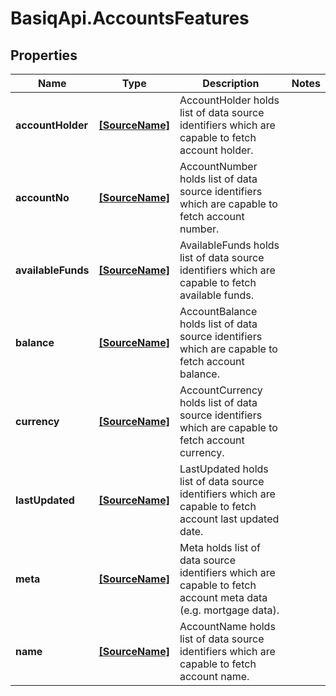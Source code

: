 # BasiqApi.AccountsFeatures

## Properties
Name | Type | Description | Notes
------------ | ------------- | ------------- | -------------
**accountHolder** | [**[SourceName]**](SourceName.md) | AccountHolder holds list of data source identifiers which are capable to fetch account holder. | 
**accountNo** | [**[SourceName]**](SourceName.md) | AccountNumber holds list of data source identifiers which are capable to fetch account number. | 
**availableFunds** | [**[SourceName]**](SourceName.md) | AvailableFunds holds list of data source identifiers which are capable to fetch available funds. | 
**balance** | [**[SourceName]**](SourceName.md) | AccountBalance holds list of data source identifiers which are capable to fetch account balance. | 
**currency** | [**[SourceName]**](SourceName.md) | AccountCurrency holds list of data source identifiers which are capable to fetch account currency. | 
**lastUpdated** | [**[SourceName]**](SourceName.md) | LastUpdated holds list of data source identifiers which are capable to fetch account last updated date. | 
**meta** | [**[SourceName]**](SourceName.md) | Meta holds list of data source identifiers which are capable to fetch account meta data (e.g. mortgage data). | 
**name** | [**[SourceName]**](SourceName.md) | AccountName holds list of data source identifiers which are capable to fetch account name. | 


